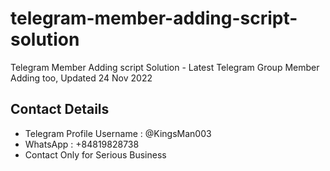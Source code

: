 # telegram-member-adding-script-solution
Telegram Member Adding script Solution - Latest Telegram Group Member Adding too, Updated 24 Nov 2022

## Contact Details 

- Telegram Profile Username : @KingsMan003
- WhatsApp  : +84819828738
- Contact Only for Serious Business
